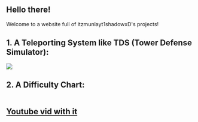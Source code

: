 ## Hello there!

Welcome to a website full of itzmunlayt1shadowxD's projects!

## 1. A Teleporting System like TDS (Tower Defense Simulator):
  
<img src="https://i.ibb.co/dP15DPY/p1.jpg" />

## 2. A Difficulty Chart:

<img src=""/>

## <a href="https://www.youtube.com/watch?v=otBsOKb8SUw&t=175s"> Youtube vid with it
